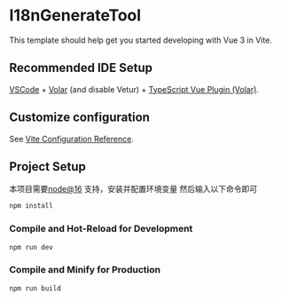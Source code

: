 # I18nGenerateTool

This template should help get you started developing with Vue 3 in Vite.

## Recommended IDE Setup

[VSCode](https://code.visualstudio.com/) + [Volar](https://marketplace.visualstudio.com/items?itemName=Vue.volar) (and disable Vetur) + [TypeScript Vue Plugin (Volar)](https://marketplace.visualstudio.com/items?itemName=Vue.vscode-typescript-vue-plugin).

## Customize configuration

See [Vite Configuration Reference](https://vitejs.dev/config/).

## Project Setup

本项目需要[node@16](https://nodejs.org/zh-cn/download/releases/) 支持，安装并配置环境变量 然后输入以下命令即可

```sh
npm install
```

### Compile and Hot-Reload for Development

```sh
npm run dev
```

### Compile and Minify for Production

```sh
npm run build
```
